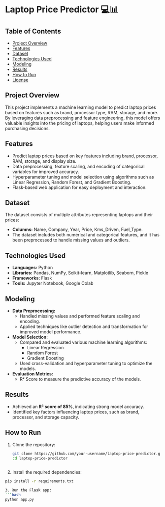# Laptop Price Predictor 💻📊

## Table of Contents  
- [Project Overview](#project-overview)  
- [Features](#features)  
- [Dataset](#dataset)  
- [Technologies Used](#technologies-used)  
- [Modeling](#modeling)  
- [Results](#results)  
- [How to Run](#how-to-run)  
- [License](#license)  

## Project Overview  
This project implements a machine learning model to predict laptop prices based on features such as brand, processor type, RAM, storage, and more. By leveraging data preprocessing and feature engineering, this model offers valuable insights into the pricing of laptops, helping users make informed purchasing decisions.

## Features  
- Predict laptop prices based on key features including brand, processor, RAM, storage, and display size.  
- Data preprocessing, feature scaling, and encoding of categorical variables for improved accuracy.  
- Hyperparameter tuning and model selection using algorithms such as Linear Regression, Random Forest, and Gradient Boosting.  
- Flask-based web application for easy deployment and interaction.  

## Dataset  
The dataset consists of multiple attributes representing laptops and their prices:  
- **Columns:** Name, Company, Year, Price, Kms_Driven, Fuel_Type.  
- The dataset includes both numerical and categorical features, and it has been preprocessed to handle missing values and outliers.

## Technologies Used  
- **Languages:** Python  
- **Libraries:** Pandas, NumPy, Scikit-learn, Matplotlib, Seaborn, Pickle  
- **Frameworks:** Flask  
- **Tools:** Jupyter Notebook, Google Colab  

## Modeling  
- **Data Preprocessing:**  
  - Handled missing values and performed feature scaling and encoding.  
  - Applied techniques like outlier detection and transformation for improved model performance.  
- **Model Selection:**  
  - Compared and evaluated various machine learning algorithms:  
    - Linear Regression  
    - Random Forest  
    - Gradient Boosting  
  - Used cross-validation and hyperparameter tuning to optimize the models.  
- **Evaluation Metrics:**  
  - R² Score to measure the predictive accuracy of the models.  

## Results  
- Achieved an **R² score of 85%**, indicating strong model accuracy.  
- Identified key factors influencing laptop prices, such as brand, processor, and storage capacity.  

## How to Run  
1. Clone the repository:  
   ```bash  
   git clone https://github.com/your-username/laptop-price-predictor.git  
   cd laptop-price-predictor
    
2. Install the required dependencies:
```bash
pip install -r requirements.txt

3. Run the Flask app:
```bash
python app.py  
